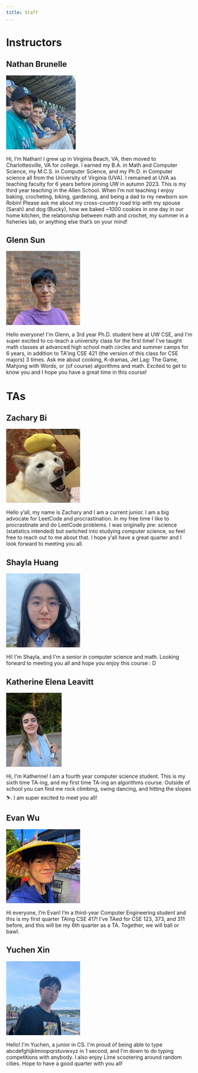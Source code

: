```yaml
---
title: Staff
...
```


# Instructors

## Nathan Brunelle

<img src="files/photos/staff/nathan.jpg" alt="Nathan Brunelle" height="200"/>

Hi, I’m Nathan! I grew up in Virginia Beach, VA, then moved to Charlottesville, VA for college. I earned my B.A. in Math and Computer Science, my M.C.S. in Computer Science, and my Ph.D. in Computer science all from the University of Virginia (UVA). I remained at UVA as teaching faculty for 6 years before joining UW in autumn 2023. This is my third year teaching in the Allen School. When I’m not teaching I enjoy baking, crocheting, biking, gardening, and being a dad to my newborn son Robin! Please ask me about my cross-country road trip with my spouse (Sarah) and dog (Bucky), how we baked ~1000 cookies in one day in our home kitchen, the relationship between math and crochet, my summer in a fisheries lab, or anything else that’s on your mind!

## Glenn Sun

<img src="files/photos/staff/glenn.jpg" alt="Glenn Sun" height="200"/>

Hello everyone! I'm Glenn, a 3rd year Ph.D. student here at UW CSE, and I'm super excited to co-teach a university class for the first time! I've taught math classes at advanced high school math circles and summer camps for 6 years, in addition to TA'ing CSE 421 (the version of this class for CSE majors) 3 times. Ask me about cooking, K-dramas, Jet Lag: The Game, Mahjong with Words, or (of course) algorithms and math. Excited to get to know you and I hope you have a great time in this course!

# TAs

## Zachary Bi

<img src="files/photos/staff/zach.jpg" alt="Zachary Bi" height="200"/>

Hello y’all, my name is Zachary and I am a current junior. I am a big advocate for LeetCode and procrastination. In my free time I like to procrastinate and do LeetCode problems. I was originally pre: science (statistics intended) but switched into studying computer science, so feel free to reach out to me about that. I hope y’all have a great quarter and I look forward to meeting you all.

## Shayla Huang

<img src="files/photos/staff/shayla.jpg" alt="Shayla Huang" height="200"/>

Hi! I'm Shayla, and I'm a senior in computer science and math. Looking forward to meeting you all and hope you enjoy this course : D

## Katherine Elena Leavitt

<img src="files/photos/staff/katherine.jpg" alt="Katherine Elena Leavitt" height="200"/>

Hi, I'm Katherine! I am a fourth year computer science student. This is my sixth time TA-ing, and my first time TA-ing an algorithms course. Outside of school you can find me rock climbing, swing dancing, and hitting the slopes⛷️. I am super excited to meet you all!

## Evan Wu

<img src="files/photos/staff/evan.jpg" alt="Evan Wu" height="200"/>

Hi everyone, I’m Evan! I’m a third-year Computer Engineering student and this is my first quarter TAing CSE 417! I've TAed for CSE 123, 373, and 311 before, and this will be my 6th quarter as a TA. Together, we will ball or bawl.

## Yuchen Xin

<img src="files/photos/staff/yuchen.jpg" alt="Yuchen Xin" height="200"/>

Hello! I'm Yuchen, a junior in CS. I'm proud of being able to type abcdefghijklmnopqrstuvwxyz in 1 second, and I'm down to do typing competitions with anybody. I also enjoy Lime scootering around random cities. Hope to have a good quarter with you all!
